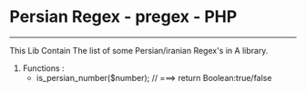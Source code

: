# Persian Regex - pregex - PHP
***

This Lib Contain The list of some Persian/iranian Regex's in A library.


1. Functions : 
    *  is_persian_number($number);   //  ===> return Boolean:true/false 
